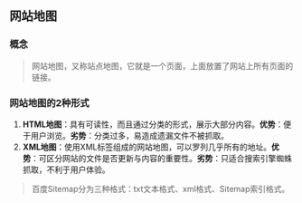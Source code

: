 ## 网站地图
### 概念
> 网站地图，又称站点地图，它就是一个页面，上面放置了网站上所有页面的链接。
### 网站地图的2种形式
1. __HTML地图__：具有可读性，而且通过分类的形式，展示大部分内容。<b>优势</b>：便于用户浏览。<b>劣势</b>：分类过多，易造成遗漏文件不被抓取。
2. __XML地图__：使用XML标签组成的网站地图，可以罗列几乎所有的地址。__优势__：可区分网站的文件是否更新与内容的重要性。__劣势__：只适合搜索引擎蜘蛛抓取，不利于用户体验。
> 百度Sitemap分为三种格式：txt文本格式、xml格式、Sitemap索引格式。
